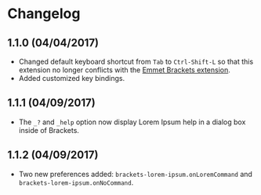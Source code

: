 # Changelog

## 1.1.0 (04/04/2017)
* Changed default keyboard shortcut from `Tab` to `Ctrl-Shift-L` so
that this extension no longer conflicts with the
[Emmet Brackets extension](https://github.com/emmetio/brackets-emmet).
* Added customized key bindings.

## 1.1.1 (04/09/2017)
* The `_?` and `_help` option now display Lorem Ipsum help in a dialog
box inside of Brackets.

## 1.1.2 (04/09/2017)
* Two new preferences added: `brackets-lorem-ipsum.onLoremCommand` and
`brackets-lorem-ipsum.onNoCommand`.